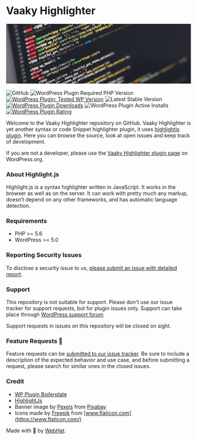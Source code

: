 # Vaaky Highlighter

![vaakya highlighter banner](./.wordpress-org/banner-1544x500.jpg "Code highlighter plugin for WordPress")

![GitHub](https://img.shields.io/github/license/finallyRaunak/vaaky-highlighter?style=flat-square)
![WordPress Plugin Required PHP Version](https://img.shields.io/wordpress/plugin/required-php/vaaky-highlighter?style=flat-square)
[![WordPress Plugin: Tested WP Version](https://img.shields.io/wordpress/plugin/tested/vaaky-highlighter?style=flat-square)](https://wordpress.org/plugins/vaaky-highlighter/)
![Latest Stable Version](https://img.shields.io/github/v/release/finallyRaunak/vaaky-highlighter?label=stable&style=flat-square)
[![WordPress Plugin Downloads](https://img.shields.io/wordpress/plugin/dt/vaaky-highlighter?style=flat-square)](https://wordpress.org/plugins/vaaky-highlighter/advanced/)
![WordPress Plugin Active Installs](https://img.shields.io/wordpress/plugin/installs/vaaky-highlighter?style=flat-square)
[![WordPress Plugin Rating](https://img.shields.io/wordpress/plugin/stars/vaaky-highlighter?style=flat-square)](https://wordpress.org/support/plugin/vaaky-highlighter/reviews/)


Welcome to the Vaaky Highlighter repository on GitHub. Vaaky Highlighter is yet another syntax or code Snippet highlighter plugin, it uses [highlightjs plugin](https://github.com/highlightjs/highlight.js). Here you can browse the source, look at open issues and keep track of development. 

If you are not a developer, please use the [Vaaky Highlighter plugin page](https://wordpress.org/plugins/vaaky-highlighter/) on WordPress.org.

### About Highlight.js

Highlight.js is a syntax highlighter written in JavaScript. It works in the browser as well as on the server. It can work with pretty much any markup, doesn’t depend on any other frameworks, and has automatic language detection.

### Requirements
- PHP >= 5.6
- WordPress >= 5.0

### Reporting Security Issues
To disclose a security issue to us, [please submit an issue with detailed report](https://github.com/finallyRaunak/vaaky-highlighter/issues/new/).

### Support
This repository is not suitable for support. Please don't use our issue tracker for support requests, but for plugin issues only. Support can take place through [WordPress support forum](https://wordpress.org/support/plugin/vaaky-highlighter)

Support requests in issues on this repository will be closed on sight.

### Feature Requests 🚀

Feature requests can be [submitted to our issue tracker](https://github.com/finallyRaunak/vaaky-highlighter/issues/new/). Be sure to include a description of the expected behavior and use case, and before submitting a request, please search for similar ones in the closed issues.

### Credit

- [WP Plugin Boilerplate](https://github.com/adamradocz/WordPress-Plugin-Template)
- [HighlightJs](https://github.com/highlightjs/highlight.js)
- Banner image by [Pexels](https://pixabay.com/users/pexels-2286921/) from [Pixabay](https://pixabay.com/)
- Icons made by [Freepik](https://www.freepik.com) from [www.flaticon.com](https://www.flaticon.com/)


Made with 💜 by <a href="https://www.webhat.in/">WebHat</a>.